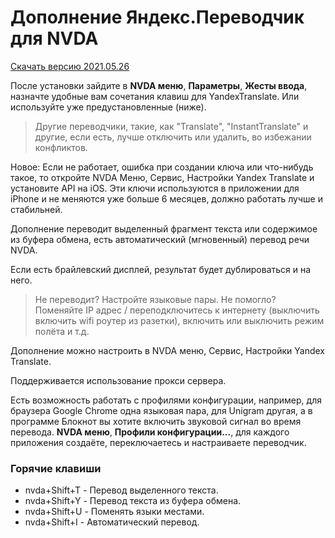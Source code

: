 # Дополнение Яндекс.Переводчик для NVDA

[Скачать версию 2021.05.26](https://github.com/alekssamos/YandexTranslate/releases/latest/download/YandexTranslate-2021.05.26.nvda-addon)

После установки зайдите в **NVDA меню**, **Параметры**, **Жесты ввода**,
назначте удобные вам сочетания клавиш для YandexTranslate. Или используйте уже предустановленные (ниже).

> Другие переводчики, такие, как "Translate", "InstantTranslate" и другие,
> если есть, лучше отключить или удалить, во избежании конфликтов.

Новое: Если не работает, ошибка при создании ключа или что-нибудь такое,
то откройте NVDA Меню, Сервис, Настройки Yandex Translate
и установите API на iOS.
Эти ключи используются в приложении для iPhone и не меняются уже больше 6 месяцев,
должно работать лучше и стабильней.

Дополнение переводит выделенный фрагмент текста  или содержимое из буфера обмена, есть автоматический (мгновенный) перевод речи NVDA.

Если  есть брайлевский дисплей, результат будет дублироваться и на него.

> Не переводит? Настройте языковые пары.
> Не помогло?
> Поменяйте IP адрес / переподключитесь к интернету (выключить включить wifi роутер из разетки),
> включить или выключить режим полёта и т.д.

Дополнение можно настроить в NVDA меню, Сервис, Настройки Yandex Translate.

Поддерживается использование прокси сервера.

Есть возможность работать с профилями конфигурации, например, для браузера Google Chrome одна языковая пара, для Unigram другая, а в программе Блокнот вы хотите включить звуковой сигнал во время перевода. **NVDA меню**, **Профили конфигурации...**, для каждого приложения создаёте, переключаетесь и настраиваете переводчик.

### Горячие клавиши
* nvda+Shift+T - Перевод выделенного текста.
* nvda+Shift+Y - Перевод текста из буфера обмена.
* nvda+Shift+U - Поменять языки местами.
* nvda+Shift+I - Автоматический перевод.
